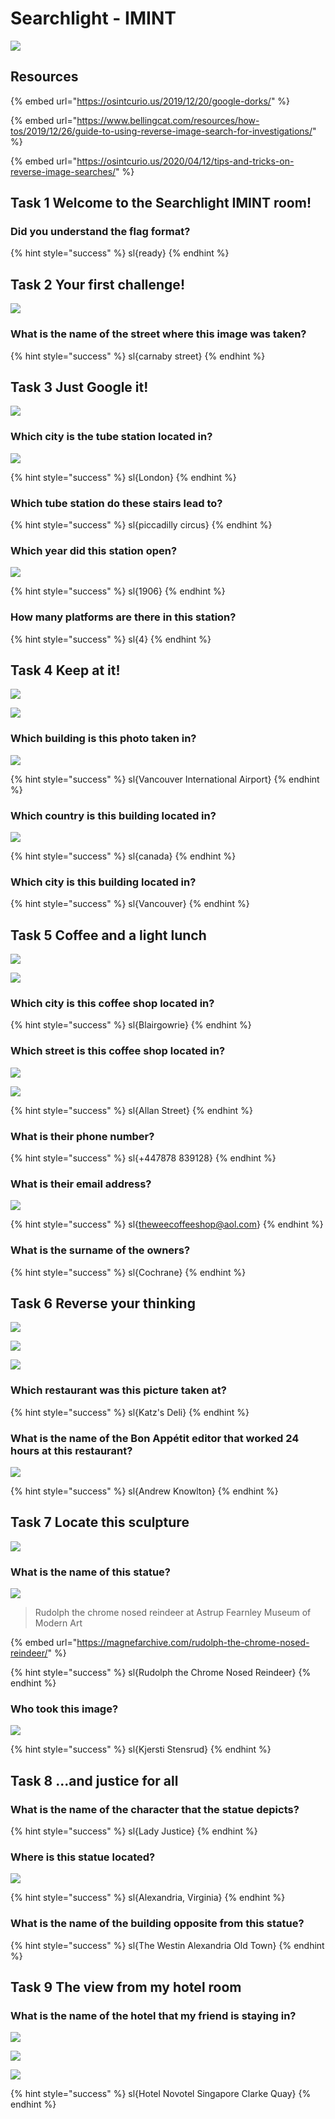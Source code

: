 # Searchlight - IMINT

![](<../.gitbook/assets/image (205).png>)

## Resources

{% embed url="https://osintcurio.us/2019/12/20/google-dorks/" %}

{% embed url="https://www.bellingcat.com/resources/how-tos/2019/12/26/guide-to-using-reverse-image-search-for-investigations/" %}

{% embed url="https://osintcurio.us/2020/04/12/tips-and-tricks-on-reverse-image-searches/" %}



## Task 1 Welcome to the Searchlight IMINT room!

### Did you understand the flag format?

{% hint style="success" %}
sl{ready}
{% endhint %}

## Task 2 Your first challenge!

![](<../.gitbook/assets/image (206).png>)

### What is the name of the street where this image was taken?

{% hint style="success" %}
sl{carnaby street}
{% endhint %}

## Task 3 Just Google it!

![](<../.gitbook/assets/image (208).png>)

### Which city is the tube station located in?

![](<../.gitbook/assets/image (207).png>)

{% hint style="success" %}
sl{London}
{% endhint %}

### Which tube station do these stairs lead to?

{% hint style="success" %}
sl{piccadilly circus}
{% endhint %}

### Which year did this station open?

![](<../.gitbook/assets/image (211).png>)

{% hint style="success" %}
sl{1906}
{% endhint %}

### How many platforms are there in this station?

{% hint style="success" %}
sl{4}
{% endhint %}

## Task 4 Keep at it!

![](<../.gitbook/assets/image (212).png>)

![](<../.gitbook/assets/image (213).png>)

### Which building is this photo taken in?

![](<../.gitbook/assets/image (214).png>)

{% hint style="success" %}
sl{Vancouver International Airport}
{% endhint %}

### Which country is this building located in?

![](<../.gitbook/assets/image (216).png>)

{% hint style="success" %}
sl{canada}
{% endhint %}

### Which city is this building located in?

{% hint style="success" %}
sl{Vancouver}
{% endhint %}

## Task 5 Coffee and a light lunch

![](<../.gitbook/assets/image (219).png>)

![](<../.gitbook/assets/image (226).png>)

### Which city is this coffee shop located in?

{% hint style="success" %}
sl{Blairgowrie}
{% endhint %}

### Which street is this coffee shop located in?

![](<../.gitbook/assets/image (227).png>)

![](<../.gitbook/assets/image (228).png>)

{% hint style="success" %}
sl{Allan Street}
{% endhint %}

### What is their phone number?

{% hint style="success" %}
sl{+447878 839128}
{% endhint %}

### What is their email address?

![](<../.gitbook/assets/image (229).png>)

{% hint style="success" %}
sl{theweecoffeeshop@aol.com}
{% endhint %}

### What is the surname of the owners?

{% hint style="success" %}
sl{Cochrane}
{% endhint %}

## Task 6 Reverse your thinking

![](<../.gitbook/assets/image (221).png>)

![](<../.gitbook/assets/image (222).png>)

![](<../.gitbook/assets/image (220).png>)

### Which restaurant was this picture taken at?

{% hint style="success" %}
sl{Katz's Deli}
{% endhint %}

### What is the name of the Bon Appétit editor that worked 24 hours at this restaurant?

![](<../.gitbook/assets/image (223).png>)

{% hint style="success" %}
sl{Andrew Knowlton}
{% endhint %}

## Task 7 Locate this sculpture

![](<../.gitbook/assets/image (224).png>)

### What is the name of this statue?

![](<../.gitbook/assets/image (225).png>)

> Rudolph the chrome nosed reindeer at Astrup Fearnley Museum of Modern Art

{% embed url="https://magnefarchive.com/rudolph-the-chrome-nosed-reindeer/" %}

{% hint style="success" %}
sl{Rudolph the Chrome Nosed Reindeer}
{% endhint %}

### Who took this image?

![](<../.gitbook/assets/image (230).png>)

{% hint style="success" %}
sl{Kjersti Stensrud}
{% endhint %}

## Task 8 ...and justice for all

### What is the name of the character that the statue depicts?

{% hint style="success" %}
sl{Lady Justice}
{% endhint %}

### Where is this statue located?

![](<../.gitbook/assets/image (231).png>)

{% hint style="success" %}
sl{Alexandria, Virginia}
{% endhint %}

### What is the name of the building opposite from this statue?

{% hint style="success" %}
sl{The Westin Alexandria Old Town}
{% endhint %}

## Task 9 The view from my hotel room

### What is the name of the hotel that my friend is staying in?

![](<../.gitbook/assets/image (241).png>)

![](<../.gitbook/assets/image (246).png>)

![](<../.gitbook/assets/image (243).png>)

{% hint style="success" %}
sl{Hotel Novotel Singapore Clarke Quay}
{% endhint %}
